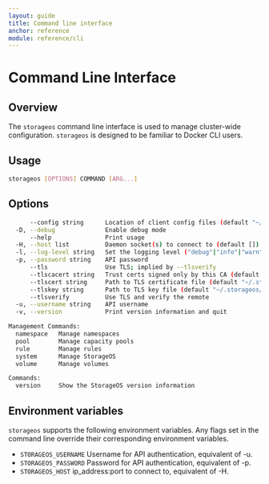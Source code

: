 ```yaml
---
layout: guide
title: Command line interface
anchor: reference
module: reference/cli
---
```


# Command Line Interface

## Overview

The `storageos` command line interface is used to manage cluster-wide configuration. `storageos` is designed to be familiar to Docker CLI users.

## Usage

```bash
storageos [OPTIONS] COMMAND [ARG...]
```

## Options

```bash
      --config string      Location of client config files (default "~/.storageos")
  -D, --debug              Enable debug mode
      --help               Print usage
  -H, --host list          Daemon socket(s) to connect to (default [])
  -l, --log-level string   Set the logging level ("debug"|"info"|"warn"|"error"|"fatal") (default "info")
  -p, --password string    API password
      --tls                Use TLS; implied by --tlsverify
      --tlscacert string   Trust certs signed only by this CA (default "~/.storageos/ca.pem")
      --tlscert string     Path to TLS certificate file (default "~/.storageos/cert.pem")
      --tlskey string      Path to TLS key file (default "~/.storageos/key.pem")
      --tlsverify          Use TLS and verify the remote
  -u, --username string    API username
  -v, --version            Print version information and quit

Management Commands:
  namespace   Manage namespaces
  pool        Manage capacity pools
  rule        Manage rules
  system      Manage StorageOS
  volume      Manage volumes

Commands:
  version     Show the StorageOS version information
```

## Environment variables

`storageos` supports the following environment variables. Any flags set in the command line override their corresponding environment variables.

* `STORAGEOS_USERNAME` Username for API authentication, equivalent of -u.
* `STORAGEOS_PASSWORD` Password for API authentication, equivalent of -p.
* `STORAGEOS_HOST` ip_address:port to connect to, equivalent of -H.
